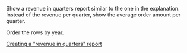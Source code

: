 Show a revenue in quarters report similar to the one in the explanation. Instead of the revenue per quarter, show the average order amount per quarter.

Order the rows by year.

[Creating a "revenue in quarters" report](https://learnsql.com/course/sql-revenue-trend-analysis/comparing-revenue/revenue-in-quarters/creating-a-revenue-in-quarters-report)
